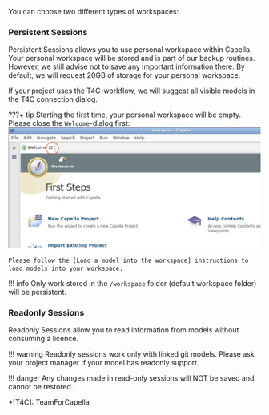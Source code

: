 You can choose two different types of workspaces:

### Persistent Sessions

Persistent Sessions allows you to use personal workspace within Capella.
Your personal workspace will be stored and is part of our backup routines.
However, we still advise not to save any important information there.
By default, we will request 20GB of storage for your personal workspace.

If your project uses the T4C-workflow, we will suggest all visible models in the T4C connection dialog.

???+ tip
    Starting the first time, your personal workspace will be empty.
    Please close the `Welcome`-dialog first:
    ![Close Welcome dialog](close_welcome_dialog.png)

    Please follow the [Load a model into the workspace] instructions to load models into your workspace.
!!! info
    Only work stored in the `/workspace` folder (default workspace folder) will be persistent.

### Readonly Sessions

Readonly Sessions allow you to read information from models without consuming a licence.

!!! warning
    Readonly sessions work only with linked git models. Please ask your project manager if your model has readonly support.

!!! danger
    Any changes made in read-only sessions will NOT be saved and cannot be restored.

*[T4C]: TeamForCapella
